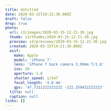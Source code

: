 ```yaml
---
title: Untitled
date: 2020-03-15T19:21:30.000Z
draft: false
drop: true
photo:
  url: s3/images/2020-03-15-12-21-30.jpg
  thumb: s3/thumbs/2020-03-15-12-21-30.jpg
  preview: s3/previews/2020-03-15-12-21-30.jpg
  created: 2020-03-15T19:21:30.000Z
  exif:
    make: Apple
    model: 'iPhone 7'
    lens: 'iPhone 7 back camera 3.99mm f/1.8'
    iso: 20
    aperture: 1.8
    shutter_speed: 1/547
    focal_length: '4.0 mm'
    gps: '47.7311222222222 -122.258422222222'
  title: null
  caption: null
links: []
---
```

